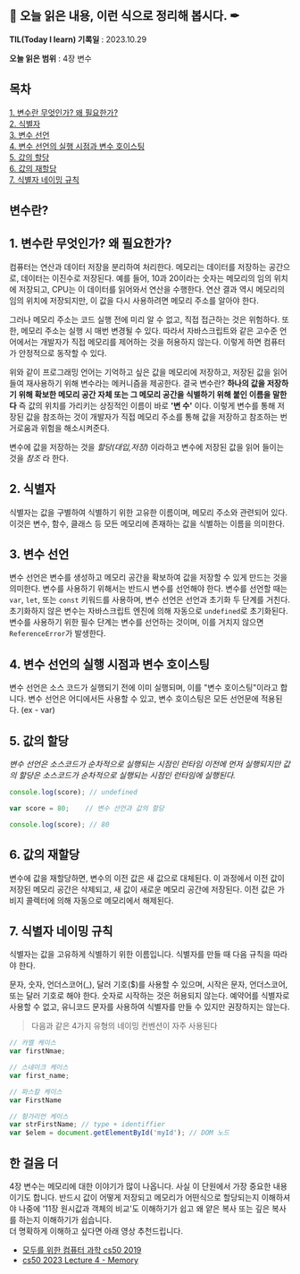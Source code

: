 ## 📕 오늘 읽은 내용, 이런 식으로 정리해 봅시다. ✒

**TIL(Today I learn) 기록일** : 2023.10.29

**오늘 읽은 범위** : 4장 변수



## 목차

[1. 변수란 무엇인가? 왜 필요한가?](#1-변수란-무엇인가?-왜-필요한가?)   
[2. 식별자](#2-식별자)   
[3. 변수 선언](#3-변수-선언)   
[4. 변수 선언의 실행 시점과 변수 호이스팅](#4-변수-선언의-실행-시점과-변수-호이스팅)   
[5. 값의 할당](#5-값의-할당)   
[6. 값의 재할당](#6-값의-재할당)   
[7. 식별자 네이밍 규칙](#7-식별자-네이밍-규칙)   

## 변수란?

## 1. 변수란 무엇인가? 왜 필요한가?

컴퓨터는 연산과 데이터 저장을 분리하여 처리한다. 메모리는 데이터를 저장하는 공간으로, 데이터는 이진수로 저장된다. 예를 들어, 10과 20이라는 숫자는 메모리의 임의 위치에 저장되고, CPU는 이 데이터를 읽어와서 연산을 수행한다. 연산 결과 역시 메모리의 임의 위치에 저장되지만, 이 값을 다시 사용하려면 메모리 주소를 알아야 한다.

그러나 메모리 주소는 코드 실행 전에 미리 알 수 없고, 직접 접근하는 것은 위험하다. 또한, 메모리 주소는 실행 시 매번 변경될 수 있다. 따라서 자바스크립트와 같은 고수준 언어에서는 개발자가 직접 메모리를 제어하는 것을 허용하지 않는다. 이렇게 하면 컴퓨터가 안정적으로 동작할 수 있다.

위와 같이 프로그래밍 언어는 기억하고 싶은 값을 메모리에 저장하고, 저장된 값을 읽어 들여 재사용하기 위해 변수라는 메커니즘을 제공한다.  결국 변수란?  **하나의 값을 저장하기 위해 확보한 메모리 공간 자체 또는 그 메모리 공간을 식별하기 위해 붙인 이름을 말한다** 즉 값의 위치를 가리키는 상징적인 이름이 바로 **'변 수'** 이다. 이렇게 변수를 통해 저장된 값을 참조하는 것이 개발자가 직접 메모리 주소를 통해 값을 저장하고 참조하는 번거로움과 위험을 해소시켜준다.

변수에 값을 저장하는 것을 *할당(대입,저장)* 이라하고 변수에 저장된 값을 읽어 들이는 것을 *참조* 라 한다.
 
 ## 2. 식별자    
 식별자는 값을 구별하여 식별하기 위한 고유한 이름이며, 메모리 주소와 관련되어 있다. 이것은 변수, 함수, 클래스 등 모든 메모리에 존재하는 값을 식별하는 이름을 의미한다.
 
 ## 3. 변수 선언
 변수 선언은 변수를 생성하고 메모리 공간을 확보하여 값을 저장할 수 있게 만드는 것을 의미한다. 변수를 사용하기 위해서는 반드시 변수를 선언해야 한다. 변수를 선언할 때는 `var`, `let`, 또는 `const` 키워드를 사용하며, 변수 선언은 선언과 초기화 두 단계를 거친다. 초기화하지 않은 변수는 자바스크립트 엔진에 의해 자동으로 `undefined`로 초기화된다. 변수를 사용하기 위한 필수 단계는 변수를 선언하는 것이며, 이를 거치지 않으면 `ReferenceError`가 발생한다.
 
 ## 4. 변수 선언의 실행 시점과 변수 호이스팅
변수 선언은 소스 코드가 실행되기 전에 이미 실행되며, 이를 "변수 호이스팅"이라고 합니다. 변수 선언은 어디에서든 사용할 수 있고, 변수 호이스팅은 모든 선언문에 적용된다. (ex - var)

## 5. 값의 할당

*변수 선언은 소스코드가 순차적으로 실행되는 시점인 런타임 이전에 먼저 실행되지만 값의 할당은 소스코드가 순차적으로 실행되는 시점인 런타임에 실행된다.*
  ```js
  console.log(score); // undefined
  
  var score = 80;    // 변수 선언과 값의 할당
  
  console.log(score); // 80
  ```
  
## 6. 값의 재할당
 
변수에 값을 재할당하면, 변수의 이전 값은 새 값으로 대체된다. 이 과정에서 이전 값이 저장된 메모리 공간은 삭제되고, 새 값이 새로운 메모리 공간에 저장된다. 이전 값은 가비지 콜렉터에 의해 자동으로 메모리에서 해제된다. 

## 7. 식별자 네이밍 규칙

식별자는 값을 고유하게 식별하기 위한 이름입니다. 식별자를 만들 때 다음 규칙을 따라야 한다.

문자, 숫자, 언더스코어(_), 달러 기호($)를 사용할 수 있으며, 시작은 문자, 언더스코어, 또는 달러 기호로 해야 한다. 숫자로 시작하는 것은 허용되지 않는다. 예약어를 식별자로 사용할 수 없고, 유니코드 문자를 사용하여 식별자를 만들 수 있지만 권장하지는 않는다.

>다음과 같은 4가지 유형의 네이밍 컨벤션이 자주 사용된다
```js
// 카멜 케이스
var firstNmae;

// 스네이크 케이스
var first_name;

// 파스칼 케이스
var FirstName

// 헝가리언 케이스
var strFirstName; // type + identiffier
var $elem = document.getElementById('myId'); // DOM 노드

```

## 한 걸음 더 
4장 변수는 메모리에 대한 이야기가 많이 나옵니다. 사실 이 단원에서 가장 중요한 내용이기도 합니다. 반드시 값이 어떻게 저장되고 메모리가 어떤식으로 할당되는지 이해하셔야 나중에 '11장 원시값과 객체의 비교'도 이해하기가 쉽고 왜 얕은 복사 또는 깊은 복사를 하는지 이해하기가 쉽습니다.  
더 명확하게 이해하고 싶다면 아래 영상 추천드립니다.    
   
- [모두를 위한 컴퓨터 과학 cs50 2019](https://www.boostcourse.org/cs112/lecture/119027?isDesc=false)   
- [cs50 2023 Lecture 4 - Memory](https://www.youtube.com/watch?v=AcWIE9qazLI&t=118s)

